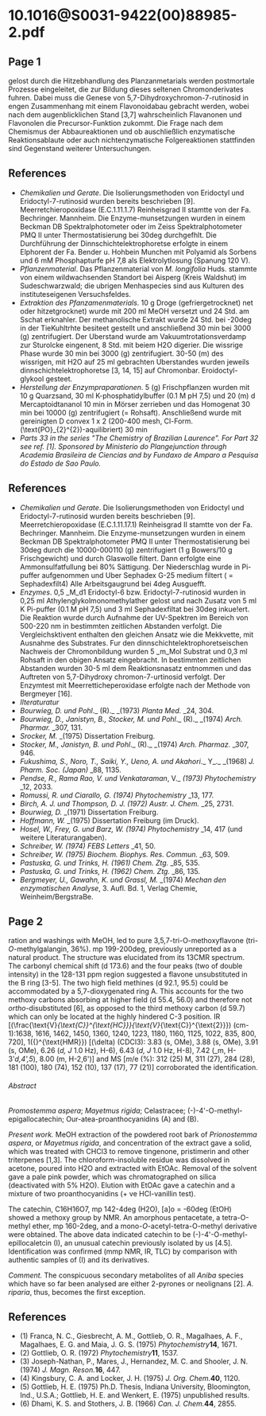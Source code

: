 # 10.1016@S0031-9422(00)88985-2.pdf

## Page 1

gelost durch die Hitzebhandlung des Planzanmetarials werden postmortale Prozesse eingeleitet, die zur Bildung dieses seltenen Chromonderivates fuhren. Dabei muss die Genese von 5,7-Dihydroxychromon-7-rutinosid in engen Zusammenhang mit einem Flavonoidabau gebracht werden, wobei nach dem augenblicklichen Stand [3,7] wahrscheinlich Flavanonen und Flavonolen die Precursor-Funktion zukommt. Die Frage nach dem Chemismus der Abbaureaktionen und ob auschließlich enzymatische Reaktionsablaute oder auch nichtenzymatische Folgereaktionen stattfinden sind Gegenstand weiterer Untersuchungen.

## References

* _Chemikalien und Gerate_. Die Isolierungsmethoden von Eridoctyl und Eridoctyl-7-rutinosid wurden bereits beschrieben [9]. Meerretchieropoxidase (E.C.1.11.1.7) Reinheisgrad II stamtte von der Fa. Bechringer. Mannheim. Die Enzyme-munsetzungen wurden in einem Beckman DB Spektralphotometer oder im Zeiss Spektralphotometer PMQ II unter Thermostatisierung bei 30deg durchgefhlt. Die Durchführung der Dinnschichtelektrophoretse erfolgte in einem Elphorent der Fa. Bender u. Hohbein Munchen mit Polyamid als Sorbens und 6 mM Phosphapturfe pH 7,8 als Elektrolytlosung (Spanung 120 V).
* _Pflanzenmaterial_. Das Pflanzenmaterial von _M. longifolia_ Huds. stammte von einem wildwachsenden Standort bei Aisperg (Kreis Waldshut) im Sudeschwarzwald; die ubrigen Menhaspecies sind aus Kulturen des instituteseigenen Versuchsfeldes.
* _Extraktion des Pfanzamenmaterials_. 10 g Droge (gefriergetrocknet) net oder hitzetgrocknet) wurde mit 200 ml MeOH versetzt und 24 Std. am Sschat erknahler. Der methanolische Extrakt wurde 24 Std. bei -20deg in der TieKuhltrhte besiteet gestellt und anschließend 30 min bei 3000 \(g\) zentrifugiert. Der Uberstand wurde am Vakuumtrotationsverdamp zur Sturolcke eingenent, 8 Std. mit beiem H2O digerier. Die wissrige Phase wurde 30 min bei 3000 \(g\) zentrifugiert. 30-50 \(m\) des wissrigen, mit H2O auf 25 ml gebrachten Uberstandes wurden jeweils dinnschichtelektrophoretse [3, 14, 15] auf Chromonbar. Eroidoctyl-glykool gesteet.
* _Herstellung der Enzympraparationen_. 5 \(g\) Frischpflanzen wurden mit 10 g Quarzsand, 30 ml K-phosphatidylbuffer (0.1 M pH 7,5) und 20 \(m\) d Mercaptoidtananol 10 min in Mörser zerrieben und das Homogenat 30 min bei 10000 \(g\) zentrifugiert (= Rohsaft). Anschließend wurde mit gereinigten D convex 1 x 2 (200-400 mesh, Cl-Form. \(\text{PO}_{2}^{2}\)-aquilibriert) 30 min
* _Parts 33 in the series "The Chemistry of Brazilian Laurence". For Part 32 see ref. [1]. Sponsored by Ministerio do Plangejunction through Academia Brasileira de Ciencias and by Fundaxo de Amparo a Pesquisa do Estado de Sao Paulo._

## References

* _Chemikalien und Gerate_. Die Isolierungsmethoden von Eridoctyl und Eridoctyl-7-rutinosid wurden bereits beschrieben [9]. Meerretchieropoxidase (E.C.1.11.17.1) Reinheisgrad II stamtte von der Fa. Bechringer. Mannheim. Die Enzyme-munsetzungen wurden in einem Beckman DB Spektralphotometer PMQ II unter Thermostatisierung bei 30deg durch die 10000-000110 \(g\) zentrifugiert (1 g Bowers/10 g Frischgewicht) und durch Glaswolle filtert. Dann erfolgte eine Ammonsulfatfullung bei 80% Sättigung. Der Niederschlag wurde in Pi-puffer aufgenommen und Uber Sephadex G-25 medium filtert ( = Sephadexfilt4) Alle Arbeitsgaugrund bei 4deg Ausguefft.
* _Enzymes_. 0,5 _M_d1 Eridoctyl-6 bzw. Eridoctyl-7-rutinosid wurden in 0,25 ml Athylenglykolmonomethylather gelost und nach Zusatz von 5 ml K Pi-puffer (0.1 M pH 7,5) und 3 ml Sephadexfiltat bei 30deg inkue!ert. Die Reaktion wurde durch Aufnahme der UV-Spektren im Bereich von 500-220 nm in bestimmten zeitlichen Abstanden verfolgt. Die Vergleichsktivent enthalten den gleichen Ansatz wie die Mekkvette, mit Ausnahme des Substrates. Fur den dinnschichtelektrophoretseischen Nachweis der Chromonbildung wurden 5 _m_Mol Substrat und 0,3 ml Rohsaft in den obigen Ansatz eingebracht. In bestimmten zeitlichen Abstanden wurden 30-5 ml dem Reaktionsnasatz entnommen und das Auftreten von 5,7-Dihydroxy chromon-7-urtinosid verfolgt. Der Enzymtest mit Meerretticheperoxidase erfolgte nach der Methode von Bergmeyer [16].
* _Ilteraturatur_
* _Bourwieg, D. und Pohl_._ \(R\)._ _(1973) _Planta Med._ _24, 304.
* _Bourwieg, D., Janistyn, B., Stocker, M. und Pohl_._ \(R\)._ _(1974) _Arch. Pharmar._ _307, 131.
* _Srocker, M._ _(1975) Dissertation Freiburg.
* _Stocker, M., Janistyn, B. und Pohl_._ \(R\)._ _(1974) _Arch. Pharmaz._ _307, 946.
* _Fukushima, S., Noro, T., Saiki, Y., Ueno, A. und Akahori_._ Y_._ _(1968) _J. Pharm. Soc._ _(Japan)_ _88, 1135.
* _Pendse, R., Rama Rao, V. und Venkataraman_, V._ _(1973) Phytochemistry_ _12, 2033.
* _Romussi, R. und Ciarallo, G._ _(1974) Phytochemistry_ _13, 177.
* _Birch, A. J. und Thompson, D. J._ _(1972) Austr. J. Chem._ _25, 2731.
* _Bourwieg, D._ _(1971) Dissertation Freiburg.
* _Hoffmann, W._ _(1975) Dissertation Freiburg (im Druck).
* _Hosel, W., Frey, G. und Barz, W._ _(1974) Phytochemistry_ _14, 417 (und weitere Literaturangaben).
* _Schreiber, W._ _(1974) FEBS Letters_ _41, 50.
* _Schreiber, W._ _(1975) Biochem. Biophys. Res. Commun._ _63, 509.
* _Pastuska, G. und Trinks, H._ _(1961) Chem. Ztg._ _85, 535.
* _Pastuska, G. und Trinks, H._ _(1962) Chem. Ztg._ _86, 135.
* _Bergmeyer, U., Gawahn, K. und Grassl, M._ _(1974) _Mechan den enzymatischen Analyse_, 3. Aufl. Bd. 1, Verlag Chemie, Weinheim/BergstraBe.



## Page 2

ration and washings with MeOH, led to pure 3,5,7-tri-O-methoxyflavone (tri-_O_-methylgalangin, 36%). mp 199-200deg, previously unreported as a natural product. The structure was elucidated from its 13CMR spectrum. The carbonyl chemical shift (d 173.6) and the four peaks (two of double intensity) in the 128-131 ppm region suggested a flavone unsubstituted in the B ring [3-5]. The two high field methines (d 92.1, 95.5) could be accommodated by a 5,7-dioxygenated ring A. This accounts for the two methoxy carbons absorbing at higher field (d 55.4, 56.0) and therefore not _ortho_-disubstituted [6], as opposed to the third methoxy carbon (d 59.7) which can only be located at the highly hindered C-3 position. IR [\(\frac{\text{V}_{\text{C}}^{\text{HC}}}{\text{V}_{\text{C}}^{\text{2}}}\) (cm-1):1638, 1616, 1462, 1450, 1360, 1240, 1223, 1180, 1160, 1125, 1022, 835, 800, 720], 1\({}^{\text{HMR}}\) [\(\delta\) (CDCl3): 3.83 (s, OMe), 3.88 (s, OMe), 3.91 (s, OMe), 6.26 (_d, J_ 1.0 Hz), H-6), 6.43 (_d, J_ 1.0 Hz, H-8), 7.42 (_m, H-3'_d,4',5_), 8.00 (m, H-2,6')] and MS [_m_/e (%): 312 (25) M, 311 (27), 284 (28), 181 (100), 180 (74), 152 (10), 137 (17), 77 (21)] corroborated the identification.

###### Abstract

_Promostemma aspera_; _Mayetmus rigida_; Celastracee; (-)-4'-O-methyl-epigallocatechin; Our-atea-proanthocyanidins \(A\) and \(B\).

_Present work._ MeOH extraction of the powdered root bark of _Prionostemma aspera_, or _Mayetmus rigida_, and concentration of the extract gave a solid, which was treated with CHCl3 to remove tingenone, pristimerin and other triterpenes [1,3]. The chloroform-insoluble residue was dissolved in acetone, poured into H2O and extracted with EtOAc. Removal of the solvent gave a pale pink powder, which was chromatographed on silica (deactivated with 5% H2O). Elution with EtOAc gave a catechin and a mixture of two proanthocyanidins (+ ve HCl-vanillin test).

The catechin, C16H16O7, mp 142-4deg (H2O), [a]o = -60deg (EtOH) showed a methoxy group by NMR. An amorphous pentacetate, a tetra-O-methyl ether, mp 160-2deg, and a mono-_O_-acetyl-tetra-O-methyl derivative were obtained. The above data indicated catechin to be (-)-4'-O-methyl-epillocaletcin (I), an unusual catechin previously isolated by us [4.5]. Identification was confirmed (mmp NMR, IR, TLC) by comparison with authentic samples of (I) and its derivatives.

_Comment._ The conspicuous secondary metabolites of all _Aniba_ species which have so far been analysed are either 2-pyrones or neolignans [2]. _A. riparia_, thus, becomes the first exception.

## References

* (1) Franca, N. C., Giesbrecht, A. M., Gottlieb, O. R., Magalhaes, A. F., Magalhaes, E. G. and Maia, J. G. S. (1975) _Phytochemistry_**14**, 1671.
* (2) Gottlieb, O. R. (1972) _Phytochemistry_**11**, 1537.
* (3) Joseph-Nathan, P., Mares, J., Hernandez, M. C. and Shooler, J. N. (1974) _J. Magn. Reson._**16**, 447.
* (4) Kingsbury, C. A. and Locker, J. H. (1975) _J. Org. Chem._**40**, 1120.
* (5) Gottlieb, H. E. (1975) Ph.D. Thesis, Indiana University, Bloomington, Ind., U.S.A.; Gottlieb, H. E. and Wenkert, E. (1975) unpublished results.
* (6) Dhami, K. S. and Stothers, J. B. (1966) _Can. J. Chem._**44**, 2855.



